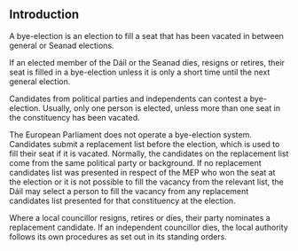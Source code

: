 ##  Introduction

A bye-election is an election to fill a seat that has been vacated in between
general or Seanad elections.

If an elected member of the Dáil or the Seanad dies, resigns or retires, their
seat is filled in a bye-election unless it is only a short time until the next
general election.

Candidates from political parties and independents can contest a bye-election.
Usually, only one person is elected, unless more than one seat in the
constituency has been vacated.

The European Parliament does not operate a bye-election system. Candidates
submit a replacement list before the election, which is used to fill their
seat if it is vacated. Normally, the candidates on the replacement list come
from the same political party or background. If no replacement candidates list
was presented in respect of the MEP who won the seat at the election or it is
not possible to fill the vacancy from the relevant list, the Dáil may select a
person to fill the vacancy from any replacement candidates list presented for
that constituency at the election.

Where a local councillor resigns, retires or dies, their party nominates a
replacement candidate. If an independent councillor dies, the local authority
follows its own procedures as set out in its standing orders.
